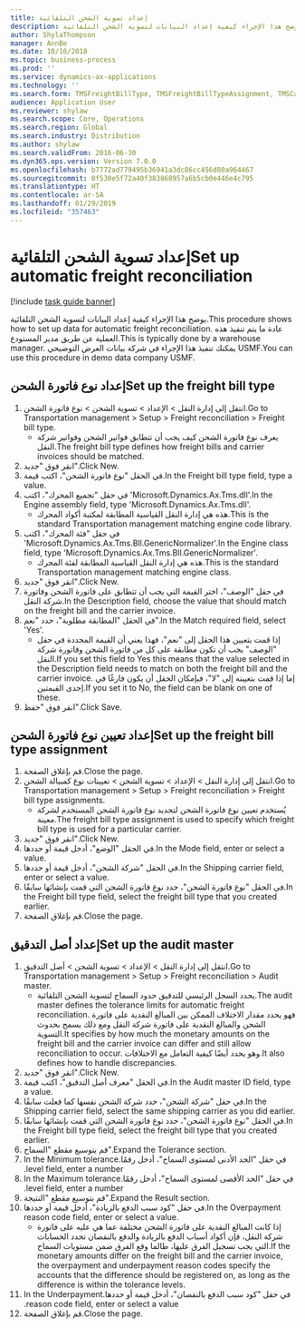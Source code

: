 ```yaml
---
title: إعداد تسوية الشحن التلقائية
description: يوضح هذا الإجراء كيفية إعداد البيانات لتسوية الشحن التلقائية.
author: ShylaThompson
manager: AnnBe
ms.date: 10/16/2018
ms.topic: business-process
ms.prod: ''
ms.service: dynamics-ax-applications
ms.technology: ''
ms.search.form: TMSFreightBillType, TMSFreightBillTypeAssignment, TMSCarrierCodeLookup, DefaultDashboard, TMSAuditMaster
audience: Application User
ms.reviewer: shylaw
ms.search.scope: Core, Operations
ms.search.region: Global
ms.search.industry: Distribution
ms.author: shylaw
ms.search.validFrom: 2016-06-30
ms.dyn365.ops.version: Version 7.0.0
ms.openlocfilehash: b7772ad779495b36941a3dc86cc456d80a964467
ms.sourcegitcommit: 0f530e5f72a40f383868957a6b5cb0e446e4c795
ms.translationtype: HT
ms.contentlocale: ar-SA
ms.lasthandoff: 01/29/2019
ms.locfileid: "357463"
---
```

# <a name="set-up-automatic-freight-reconciliation"></a><span data-ttu-id="4e66c-103">إعداد تسوية الشحن التلقائية</span><span class="sxs-lookup"><span data-stu-id="4e66c-103">Set up automatic freight reconciliation</span></span>

[!include [task guide banner](../../includes/task-guide-banner.md)]

<span data-ttu-id="4e66c-104">يوضح هذا الإجراء كيفية إعداد البيانات لتسوية الشحن التلقائية.</span><span class="sxs-lookup"><span data-stu-id="4e66c-104">This procedure shows how to set up data for automatic freight reconciliation.</span></span> <span data-ttu-id="4e66c-105">عادة ما يتم تنفيذ هذه العملية عن طريق مدير المستودع.</span><span class="sxs-lookup"><span data-stu-id="4e66c-105">This is typically done by a warehouse manager.</span></span> <span data-ttu-id="4e66c-106">يمكنك تنفيذ هذا الإجراء في شركة بيانات العرض التوضيحي USMF.</span><span class="sxs-lookup"><span data-stu-id="4e66c-106">You can use this procedure in demo data company USMF.</span></span>


## <a name="set-up-the-freight-bill-type"></a><span data-ttu-id="4e66c-107">إعداد نوع فاتورة الشحن</span><span class="sxs-lookup"><span data-stu-id="4e66c-107">Set up the freight bill type</span></span>
1. <span data-ttu-id="4e66c-108">انتقل إلى إدارة النقل > الإعداد > تسوية الشحن > نوع فاتورة الشحن.</span><span class="sxs-lookup"><span data-stu-id="4e66c-108">Go to Transportation management > Setup > Freight reconciliation > Freight bill type.</span></span>
    * <span data-ttu-id="4e66c-109">يعرف نوع فاتورة الشحن كيف يجب أن تتطابق فواتير الشحن وفواتير شركة النقل.</span><span class="sxs-lookup"><span data-stu-id="4e66c-109">The freight bill type defines how freight bills and carrier invoices  should be matched.</span></span>  
2. <span data-ttu-id="4e66c-110">انقر فوق "جديد".</span><span class="sxs-lookup"><span data-stu-id="4e66c-110">Click New.</span></span>
3. <span data-ttu-id="4e66c-111">في الحقل "نوع فاتورة الشحن"، اكتب قيمة.</span><span class="sxs-lookup"><span data-stu-id="4e66c-111">In the Freight bill type field, type a value.</span></span>
4. <span data-ttu-id="4e66c-112">في حقل "تجميع المحرك"، اكتب 'Microsoft.Dynamics.Ax.Tms.dll'.</span><span class="sxs-lookup"><span data-stu-id="4e66c-112">In the Engine assembly field, type 'Microsoft.Dynamics.Ax.Tms.dll'.</span></span>
    * <span data-ttu-id="4e66c-113">هذه هي إدارة النقل القياسية المطابقة لمكتبة أكواد المحرك.</span><span class="sxs-lookup"><span data-stu-id="4e66c-113">This is the standard Transportation management matching engine code library.</span></span>  
5. <span data-ttu-id="4e66c-114">في حقل "فئة المحرك"، اكتب 'Microsoft.Dynamics.Ax.Tms.Bll.GenericNormalizer'.</span><span class="sxs-lookup"><span data-stu-id="4e66c-114">In the Engine class field, type 'Microsoft.Dynamics.Ax.Tms.Bll.GenericNormalizer'.</span></span>
    * <span data-ttu-id="4e66c-115">هذه هي إدارة النقل القياسية المطابقة لفئة المحرك.</span><span class="sxs-lookup"><span data-stu-id="4e66c-115">This is the standard Transportation management matching engine class.</span></span>  
6. <span data-ttu-id="4e66c-116">انقر فوق "جديد".</span><span class="sxs-lookup"><span data-stu-id="4e66c-116">Click New.</span></span>
7. <span data-ttu-id="4e66c-117">في حقل "الوصف"، اختر القيمة التي يجب أن تتطابق على فاتورة الشحن وفاتورة شركة النقل.</span><span class="sxs-lookup"><span data-stu-id="4e66c-117">In the Description field, choose the value that should match on the freight bill and the carrier invoice.</span></span>  
8. <span data-ttu-id="4e66c-118">في الحقل "المطابقة مطلوبة"، حدد "نعم".</span><span class="sxs-lookup"><span data-stu-id="4e66c-118">In the Match required field, select 'Yes'.</span></span>
    * <span data-ttu-id="4e66c-119">إذا قمت بتعيين هذا الحقل إلى "نعم"، فهذا يعني أن القيمة المحددة في حقل "الوصف" يجب أن تكون مطابقة على كل من فاتورة الشحن وفاتورة شركة النقل.</span><span class="sxs-lookup"><span data-stu-id="4e66c-119">If you set this field to Yes this means that the value selected in the Description field needs to match on both the freight bill and the carrier invoice.</span></span> <span data-ttu-id="4e66c-120">إما إذا قمت بتعيينه إلى "لا"، فبإمكان الحقل أن يكون فارغًا في إحدى القيمتين.</span><span class="sxs-lookup"><span data-stu-id="4e66c-120">If you set it to No, the field can be blank on one of these.</span></span>  
9. <span data-ttu-id="4e66c-121">انقر فوق "حفظ".</span><span class="sxs-lookup"><span data-stu-id="4e66c-121">Click Save.</span></span>

## <a name="set-up-the-freight-bill-type-assignment"></a><span data-ttu-id="4e66c-122">إعداد تعيين نوع فاتورة الشحن</span><span class="sxs-lookup"><span data-stu-id="4e66c-122">Set up the freight bill type assignment</span></span>
1. <span data-ttu-id="4e66c-123">قم بإغلاق الصفحة.</span><span class="sxs-lookup"><span data-stu-id="4e66c-123">Close the page.</span></span>
2. <span data-ttu-id="4e66c-124">انتقل إلى إدارة النقل > الإعداد > تسوية الشحن > تعيينات نوع كمبيالة الشحن.</span><span class="sxs-lookup"><span data-stu-id="4e66c-124">Go to Transportation management > Setup > Freight reconciliation > Freight bill type assignments.</span></span>
    * <span data-ttu-id="4e66c-125">يُستخدم تعيين نوع فاتورة الشحن لتحديد نوع فاتورة الشحن المستخدم لشركة معينة.</span><span class="sxs-lookup"><span data-stu-id="4e66c-125">The freight bill type assignment is used to specify which freight bill type is used for a particular carrier.</span></span>   
3. <span data-ttu-id="4e66c-126">انقر فوق "جديد".</span><span class="sxs-lookup"><span data-stu-id="4e66c-126">Click New.</span></span>
4. <span data-ttu-id="4e66c-127">في الحقل "الوضع"، أدخل قيمة أو حددها.</span><span class="sxs-lookup"><span data-stu-id="4e66c-127">In the Mode field, enter or select a value.</span></span>
5. <span data-ttu-id="4e66c-128">في الحقل "شركة الشحن"، أدخل قيمة أو حددها.</span><span class="sxs-lookup"><span data-stu-id="4e66c-128">In the Shipping carrier field, enter or select a value.</span></span>
6. <span data-ttu-id="4e66c-129">في الحقل "نوع فاتورة الشحن"، حدد نوع فاتورة الشحن التي قمت بإنشائها سابقًا.</span><span class="sxs-lookup"><span data-stu-id="4e66c-129">In the Freight bill type field, select the freight bill type that you created earlier.</span></span>
7. <span data-ttu-id="4e66c-130">قم بإغلاق الصفحة.</span><span class="sxs-lookup"><span data-stu-id="4e66c-130">Close the page.</span></span>

## <a name="set-up-the-audit-master"></a><span data-ttu-id="4e66c-131">إعداد أصل التدقيق</span><span class="sxs-lookup"><span data-stu-id="4e66c-131">Set up the audit master</span></span>
1. <span data-ttu-id="4e66c-132">انتقل إلى إدارة النقل > الإعداد > تسوية الشحن > أصل التدقيق.</span><span class="sxs-lookup"><span data-stu-id="4e66c-132">Go to Transportation management > Setup > Freight reconciliation > Audit master.</span></span>
    * <span data-ttu-id="4e66c-133">يحدد السجل الرئيسي للتدقيق حدود السماح لتسوية الشحن التلقائية.</span><span class="sxs-lookup"><span data-stu-id="4e66c-133">The audit master defines the tolerance limits for automatic freight reconciliation.</span></span> <span data-ttu-id="4e66c-134">فهو يحدد مقدار الاختلاف الممكن بين المبالغ النقدية على فاتورة الشحن والمبالغ النقدية على فاتورة شركة النقل ومع ذلك يسمح بحدوث التسوية.</span><span class="sxs-lookup"><span data-stu-id="4e66c-134">It specifies by how much the monetary amounts on the freight bill and the carrier invoice can differ and still allow reconciliation to occur.</span></span> <span data-ttu-id="4e66c-135">وهو يحدد أيضًا كيفية التعامل مع الاختلافات.</span><span class="sxs-lookup"><span data-stu-id="4e66c-135">It also defines how to handle discrepancies.</span></span>  
2. <span data-ttu-id="4e66c-136">انقر فوق "جديد".</span><span class="sxs-lookup"><span data-stu-id="4e66c-136">Click New.</span></span>
3. <span data-ttu-id="4e66c-137">في الحقل "معرف أصل التدقيق‬"، اكتب قيمة.</span><span class="sxs-lookup"><span data-stu-id="4e66c-137">In the Audit master ID field, type a value.</span></span>
4. <span data-ttu-id="4e66c-138">في حقل "شركة الشحن"، حدد شركة الشحن نفسها كما فعلت سابقًا.</span><span class="sxs-lookup"><span data-stu-id="4e66c-138">In the Shipping carrier  field, select the same shipping carrier as you did earlier.</span></span>
5. <span data-ttu-id="4e66c-139">في الحقل "نوع فاتورة الشحن"، حدد نوع فاتورة الشحن التي قمت بإنشائها سابقًا.</span><span class="sxs-lookup"><span data-stu-id="4e66c-139">In the Freight bill type field, select the freight bill type that you created earlier.</span></span>
6. <span data-ttu-id="4e66c-140">قم بتوسيع مقطع "السماح".</span><span class="sxs-lookup"><span data-stu-id="4e66c-140">Expand the Tolerance section.</span></span>
7. <span data-ttu-id="4e66c-141">في حقل "‏‫الحد الأدنى لمستوى السماح"، أدخل رقمًا.</span><span class="sxs-lookup"><span data-stu-id="4e66c-141">In the Minimum tolerance level field, enter a number.</span></span>
8. <span data-ttu-id="4e66c-142">في حقل "‏‫الحد الأقصى لمستوى السماح"، أدخل رقمًا.</span><span class="sxs-lookup"><span data-stu-id="4e66c-142">In the Maximum tolerance level field, enter a number.</span></span>
9. <span data-ttu-id="4e66c-143">قم بتوسيع مقطع "النتيجة".</span><span class="sxs-lookup"><span data-stu-id="4e66c-143">Expand the Result section.</span></span>
10. <span data-ttu-id="4e66c-144">في حقل "‏‫كود سبب الدفع بالزيادة‬"، أدخل قيمة أو حددها.</span><span class="sxs-lookup"><span data-stu-id="4e66c-144">In the Overpayment reason code field, enter or select a value.</span></span>
    * <span data-ttu-id="4e66c-145">إذا كانت المبالغ النقدية على فاتورة الشحن مختلفة عما هي عليه على فاتورة شركة النقل، فإن أكواد أسباب الدفع بالزيادة والدفع بالنقصان تحدد الحسابات التي يجب تسجيل الفرق عليها، طالما وقع الفرق ضمن مستويات السماح.</span><span class="sxs-lookup"><span data-stu-id="4e66c-145">If the monetary amounts differ on the freight bill and the carrier invoice, the overpayment and underpayment reason codes specify the accounts that the difference should be registered on, as long as the difference is within the tolerance levels.</span></span>  
11. <span data-ttu-id="4e66c-146">في حقل "‏‫كود سبب الدفع بالنقصان"، أدخل قيمة أو حددها.</span><span class="sxs-lookup"><span data-stu-id="4e66c-146">In the Underpayment reason code field, enter or select a value.</span></span>
12. <span data-ttu-id="4e66c-147">قم بإغلاق الصفحة.</span><span class="sxs-lookup"><span data-stu-id="4e66c-147">Close the page.</span></span>

